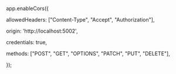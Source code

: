 app.enableCors({

allowedHeaders: ["Content-Type", "Accept", "Authorization"],

origin: 'http://localhost:5002',

credentials: true,

methods: ["POST", "GET", "OPTIONS", "PATCH", "PUT", "DELETE"],

});